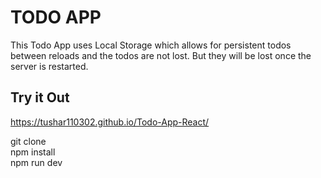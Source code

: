 # TODO APP

This Todo App uses Local Storage which allows for persistent todos between reloads and the todos are not lost. But they will be lost once the server is restarted.

## Try it Out
https://tushar110302.github.io/Todo-App-React/

git clone \
npm install \
npm run dev

